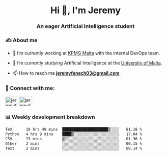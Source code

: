 <h1 align="center">Hi 👋, I'm Jeremy</h1>
<h3 align="center">An eager Artificial Intelligence student</h3>

<h3 align="left">✍ About me</h3>

- 🔭 I’m currently working at [KPMG Malta](https://kpmg.com/mt/en/home.html) with the internal DevOps team.

- 🌱 I’m currently studying Artificial Intelligence at the [University of Malta](https://www.linkedin.com/school/university-of-malta/).

- 📫 How to reach me **jeremyfenech03@gmail.com**.

<h3 align="left">🔗 Connect with me:</h3>
<p align="left">
<a href="https://linkedin.com/in/jeremyfenech" target="blank"><img align="center" src="https://raw.githubusercontent.com/rahuldkjain/github-profile-readme-generator/master/src/images/icons/Social/linked-in-alt.svg" alt="jeremyfenech" height="30" width="40" /></a>
<a href="https://www.leetcode.com/jeremyfen" target="blank"><img align="center" src="https://raw.githubusercontent.com/rahuldkjain/github-profile-readme-generator/master/src/images/icons/Social/leet-code.svg" alt="jeremyfen" height="30" width="40" /></a>
</p>


<h3 align="left">📊 Weekly development breakdown</h3>

<!--START_SECTION:waka-->

```txt
TeX      19 hrs 49 mins  ████████████████████▒░░░░   81.18 %
Python   4 hrs 9 mins    ████▒░░░░░░░░░░░░░░░░░░░░   17.04 %
CSV      19 mins         ▒░░░░░░░░░░░░░░░░░░░░░░░░   01.36 %
Other    2 mins          ░░░░░░░░░░░░░░░░░░░░░░░░░   00.15 %
Text     2 mins          ░░░░░░░░░░░░░░░░░░░░░░░░░   00.14 %
```

<!--END_SECTION:waka-->

